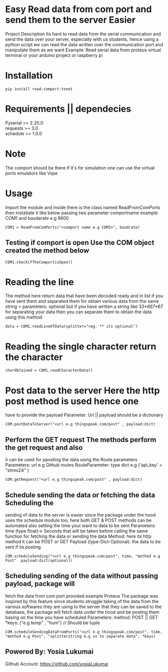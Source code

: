 Easy Read data from com port and send them to the server Easier
============
Project Description Its hard to read data from the serial communication
and send the data over your server, especially with us students, hence
using a python script we can read the data written over the
communication port and manipulate them as we want Example: Read serial
data from proteus virtual terminal or your arduino project or raspberry
pi

Installation
============

``` {.bash}
pip install read-comport-tonet
```

Requirements || dependecies 
==========

Pyserial >=  2.20.0 \
requests >= 3.0 \
schedule >= 1.0.0 

Note
====

The comport should be there if it\'s for simulation one can use the
virtual ports emulators like Vspe

Usage
=====

Import the module and inside there is the class named ReadFromComPorts
then instatiate it like below passing two parameter comportname example
COM1 and baudarate e.g 9600

``` {.bash}
COM1 = ReadFromComPorts("<comport name e.g COM1>", baudrate)
```

## Testing if comport is open Use the COM object created  the method below

``` {.bash}
COM1.checkifTheComportisOpen()
```

Reading the line
================

The method here return data that have been decoded ready and in list if
you have sent them and separated them for obtain various data from the
same string \< parameters: optional but if you have written a string
like 33\**667*\*67 for separating your data then you can separate them
to obtain the data using this method

``` {.bash}
data = COM1.readLineOfData(splitter="<eg. ** its optional")
```

Reading the single character return the character
============

``` {.bash}
charObtained = COM1.readCharacterData()
```

Post data to the server Here the http post method is used hence one
============ 
have to provide the payload Parameter: Url \|\| payload should be a
dictionary

``` {.bash}
COM.postDataToServer("<url e.g thingspeak.com/post" , payload:dict)
```

## Perform the GET request The methods perform the get request and also
it can be used for pposting the data using the Route parameters
Parameters: url e.g Github routes RouteParameter: type dict e.g
{\'api\_key\' = \"shms24\" }

``` {.bash}
COM.getRequest("<url e.g thingspeak.com/post" , payload:dict)
```

## Schedule sending the data or fetching the data Scheduling the
sending of data to the server is easier since the package under the hood
uses the schedule module too, here both GET & POST methods can be
automated also setting the time your want to data to be sent Parameters:
time (type float)-\> Seconds that will be taken before calling the same
function for fetching the data or sending the data Method: here its http
method it can be POST or GET Payload (type-Dict-Optional): the data to
be sent if its posting

``` {.bash}
COM.scheduleSending("<url e.g thingspeak.com/post", time, "method e.g Post"  payload:dict(optional))
```

## Scheduling sending of the data without passing payload, package will
fetch the data from com port provided example Proteus The package was
inspired by this feature since students struggle taking of the data from
the various softwares they are using to the server that they can be
saved to the database, the package will fetch data under the hood and be
posting them basing on the time you have scheduled Parameters: method:
POST \|\| GET \*keys: (\"e.g temp\" , \"hum\") // Should be tuple

``` {.bash}
COM.scheduleSendingDataFromPorts("<url e.g thingspeak.com/post", time, "method e.g Post", "splitterstring e.g xx to separate data", *keys)
```

## Powered By: Yosia Lukumai

Github Account: <https://github.com/yosiaLukumai>

